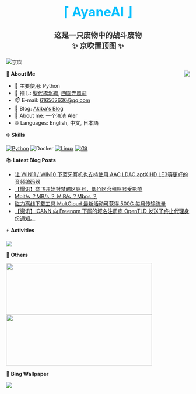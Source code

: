 <div align="center">
  <h1 style="color:#00BFFF;font-size:35px">⌈ AyaneAI ⌋</h1>
  <h3 style="color:#333333;font-size:20px">这是一只废物中的战斗废物<br>✨ 京吹置顶图 ✨</h3>
</div>

![京吹](https://raw.githubusercontent.com/azmiao/azmiao/main/header_img.png)

<a href="https://github.com/AyaneAI">
  <img align="right" src="https://github-readme-stats.vercel.app/api?username=AyaneAI&theme=buefy&show_icons=true&count_private=true" />
</a>

🍓 **About Me**

- 🔭 主要使用: Python
- 🌱 推し: [聖代橋氷織](https://mzh.moegirl.org.cn/zh-hans/%E5%9C%A3%E4%BB%A3%E6%A1%A5%E5%86%B0%E7%BB%87), [西園寺風莉](https://mzh.moegirl.org.cn/%E8%A5%BF%E5%9B%AD%E5%AF%BA%E9%A3%8E%E8%8E%89)
- 📫 E-mail: 616562636@qq.com
- 🍨 Blog: [Akiba's Blog](https://blog.anzu.link)
- 👯 About me: 一个渣渣 AIer
- 🌐 Languages: English, 中文, 日本語

❄️ **Skills**

[![Python](https://img.shields.io/badge/-Python-3776AB?style=flat-square&logo=python&logoColor=ffffff)](https://www.python.org/)
![Docker](https://img.shields.io/badge/Docker-2496ED?style=flat-square&logo=docker&logoColor=ffffff)
[![Linux](https://img.shields.io/badge/-Linux-333333?style=flat-square&logo=linux&logoColor=white)](https://www.linuxfoundation.org/)
[![Git](https://img.shields.io/badge/-Git-f05032?style=flat-square&logo=git&logoColor=white)](https://git-scm.com/)

📚 **Latest Blog Posts**

<!-- BLOG-POST-LIST:START -->
- [让 WIN11 / WIN10 下蓝牙耳机也支持使用 AAC LDAC aptX HD LE3等更好的音频编码器](https://www.tjsky.net/tutorial/835?pk_campaign=feed&pk_kwd=%25e8%25ae%25a9-win11-win10-%25e4%25b8%258b%25e8%2593%259d%25e7%2589%2599%25e8%2580%25b3%25e6%259c%25ba%25e4%25b9%259f%25e6%2594%25af%25e6%258c%2581%25e4%25bd%25bf%25e7%2594%25a8-aac-ldac-aptx-hd-le3%25e7%25ad%2589%25e6%259b%25b4%25e5%25a5%25bd%25e7%259a%2584%25e9%259f%25b3%25e9%25a2%2591%25e7%25bc%2596-2)
- [【慢讯】奈飞开始封禁跨区账号，低价区合租账号受影响](https://www.tjsky.net/news/827?pk_campaign=feed&pk_kwd=%25e3%2580%2590%25e6%2585%25a2%25e8%25ae%25af%25e3%2580%2591%25e5%25a5%2588%25e9%25a3%259e%25e5%25bc%2580%25e5%25a7%258b%25e5%25b0%2581%25e7%25a6%2581%25e8%25b7%25a8%25e5%258c%25ba%25e8%25b4%25a6%25e5%258f%25b7%25ef%25bc%258c%25e4%25bd%258e%25e4%25bb%25b7%25e5%258c%25ba%25e5%2590%2588%25e7%25a7%259f%25e8%25b4%25a6%25e5%258f%25b7)
- [Mbit/s ？MB/s ？ MiB/s ？Mbps ？](https://www.tjsky.net/tutorial/820?pk_campaign=feed&pk_kwd=mbit-s-%25ef%25bc%259fmb-s-%25ef%25bc%259f-mib-s-%25ef%25bc%259f)
- [磁力离线下载工具 MultCloud 最新活动可获得 500G 每月传输流量](https://www.tjsky.net/tutorial/814?pk_campaign=feed&pk_kwd=%25e8%25b7%25a8%25e7%25bd%2591%25e7%259b%2598%25e7%259a%2584%25e6%2596%2587%25e4%25bb%25b6%25e4%25bc%25a0%25e8%25be%2593%25e5%25b7%25a5%25e5%2585%25b7-multcloud-%25e6%259c%2580%25e6%2596%25b0%25e6%25b4%25bb%25e5%258a%25a8%25e5%258f%25af%25e8%258e%25b7%25e5%25be%2597-500g-%25e6%25af%258f%25e6%259c%2588%25e4%25bc%25a0)
- [【资讯】ICANN 向 Freenom 下属的域名注册商 OpenTLD 发送了终止代理身份通知。](https://www.tjsky.net/news/805?pk_campaign=feed&pk_kwd=%25e3%2580%2590%25e8%25b5%2584%25e8%25ae%25af%25e3%2580%2591icann-%25e5%2590%2591-freenom-%25e4%25b8%258b%25e5%25b1%259e%25e7%259a%2584%25e5%259f%259f%25e5%2590%258d%25e6%25b3%25a8%25e5%2586%258c%25e5%2595%2586-opentld-%25e5%258f%2591%25e9%2580%2581%25e4%25ba%2586%25e7%25bb%2588%25e6%25ad%25a2%25e4%25bb%25a3)
<!-- BLOG-POST-LIST:END -->

⚡️ **Activities**

<a href="https://github.com/AyaneAI/GPUMonitor">
  <img src="https://github-readme-stats.vercel.app/api/pin/?username=AyaneAI&repo=GPUMonitor&bg_color=30,a6c0fe,f68084&title_color=fff&text_color=fff" />
</a>

🎄 **Others**

<a href="https://github.com/AyaneAI">
  <img width="400" height="140" src="https://card.yuy1n.io/card/76561198344110725/gradient3,en,badge,group">
</a>

<a href="https://github.com/AyaneAI">
  <img width="400" height="140" src="https://github-readme-stats.vercel.app/api/top-langs/?username=AyaneAI&layout=compact&bg_color=30,a6c0fe,f68084&title_color=fff&text_color=fff">
</a>

🗻 **Bing Wallpaper**

<!-- BING-WALLPAPER:START -->
<img src="https://www.bing.com/th?id=OHR.BukhansanSeoul_EN-US0422922586_1920x1080.jpg&rf=LaDigue_1920x1080.jpg&pid=hp">
<!-- BING-WALLPAPER:END -->

